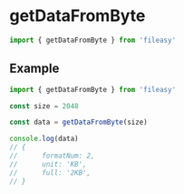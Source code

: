 # getDataFromByte

```ts
import { getDataFromByte } from 'fileasy'
```

## Example​

```ts
import { getDataFromByte } from 'fileasy'

const size = 2048

const data = getDataFromByte(size)

console.log(data)
// {
// 		formatNum: 2,
// 		unit: 'KB',
// 		full: '2KB',
// }
```
